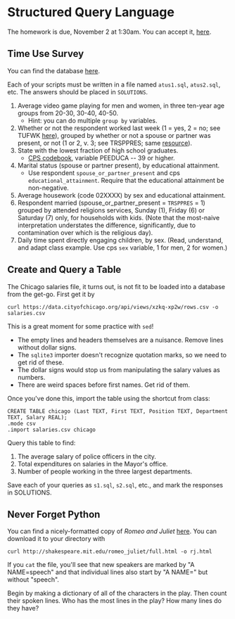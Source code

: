 # Structured Query Language  

The homework is due, November 2 at 1:30am.  You can accept it, [here](https://classroom.github.com/assignment-invitations/de7acce809fc99f051f534d4b454ba0a).

## Time Use Survey

You can find the database [here](http://tinyurl.com/z24cdoz).

Each of your scripts must be written in a file named `atus1.sql`, `atus2.sql`, etc.
The answers should be placed in `SOLUTIONS`.

1. Average video game playing for men and women, in three ten-year age groups from 20-30, 30-40, 40-50.
   * Hint: you can do multiple `group by` variables.
2. Whether or not the respondent worked last week (1 = yes, 2 = no; see TUFWK [here](http://www.bls.gov/tus/atusintcodebk15.pdf)), grouped by whether or not
   a spouse or partner was present, or not (1 or 2, v. 3; see TRSPPRES; same [resource](http://www.bls.gov/tus/atusintcodebk15.pdf)). 
3. State with the lowest fraction of high school graduates.
   * [CPS codebook](http://www.bls.gov/tus/atuscpscodebk15.pdf), variable PEEDUCA -- 39 or higher.
4. Marital status (spouse or partner present), by educational attainment.
   * Use respondent `spouse_or_partner_present` and cps `educational_attainment`.  Require that the educational attainment be non-negative.
5. Average housework (code 02XXXX) by sex and educational attainment.
6. Respondent married (spouse_or_partner_present = `TRSPPRES` = 1) grouped by attended religions services, Sunday (1), Friday (6) or Saturday (7) only, for households with kids.  (Note that the most-naive interpretation understates the difference, significantly, due to contamination over which is the religious day).
7. Daily time spent directly engaging children, by sex.  (Read, understand, and adapt class example.  Use cps `sex` variable, 1 for men, 2 for women.)

## Create and Query a Table

The Chicago salaries file, it turns out, is not fit to be loaded into a database from the get-go.  First get it by

```
curl https://data.cityofchicago.org/api/views/xzkq-xp2w/rows.csv -o salaries.csv
```

This is a great moment for some practice with `sed`!

* The empty lines and headers themselves are a nuisance.  Remove lines without dollar signs.
* The `sqlite3` importer doesn't recognize quotation marks, so we need to get rid of these.
* The dollar signs would stop us from manipulating the salary values as numbers.
* There are weird spaces before first names.  Get rid of them.

Once you've done this, import the table using the shortcut from class:

```
CREATE TABLE chicago (Last TEXT, First TEXT, Position TEXT, Department TEXT, Salary REAL);
.mode csv
.import salaries.csv chicago
```

Query this table to find:

1. The average salary of police officers in the city.
2. Total expenditures on salaries in the Mayor's office.
3. Number of people working in the three largest departments.

Save each of your queries as `s1.sql`, `s2.sql`, etc., and mark the responses in SOLUTIONS.

## Never Forget Python

You can find a nicely-formatted copy of _Romeo and Juliet_ [here](http://shakespeare.mit.edu/romeo_juliet/full.html).
You can download it to your directory with 

```
curl http://shakespeare.mit.edu/romeo_juliet/full.html -o rj.html
```

If you `cat` the file, you'll see that new speakers are marked by "A NAME=speech"
and that individual lines also start by "A NAME=" but without "speech".

Begin by making a dictionary of all of the characters in the play.
Then count their spoken lines.
Who has the most lines in the play?  How many lines do they have?
